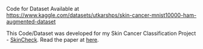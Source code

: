 Code for Dataset Available at https://www.kaggle.com/datasets/utkarshps/skin-cancer-mnist10000-ham-augmented-dataset

This Code/Dataset was developed for my Skin Cancer Classification Project - [SkinCheck](https://github.com/utkarsh231/SkinCheck). Read the paper at [here](https://ieeexplore.ieee.org/abstract/document/10404940).
